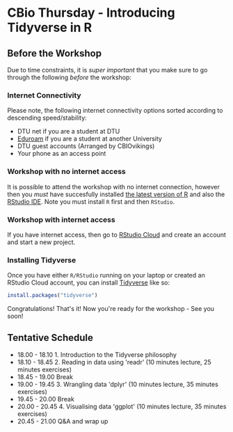 CBio Thursday - Introducing Tidyverse in R
================

Before the Workshop
-------------------

Due to time constraints, it is *super important* that you make sure to go through the following *before* the workshop:

### Internet Connectivity

Please note, the following internet connectivity options sorted according to descending speed/stability:

-   DTU net if you are a student at DTU
-   [Eduroam](https://www.eduroam.org/) if you are a student at another University
-   DTU guest accounts (Arranged by CBIOvikings)
-   Your phone as an access point

### Workshop with no internet access

It is possible to attend the workshop with no internet connection, however then you *must* have succesfully installed [the latest version of R](https://mirrors.dotsrc.org/cran/) and also the [RStudio IDE](https://www.rstudio.com/products/rstudio/download/#download). Note you must install `R` first and then `RStudio`.

### Workshop with internet access

If you have internet access, then go to [RStudio Cloud](https://rstudio.cloud/) and create an account and start a new project.

### Installing Tidyverse

Once you have either `R/RStudio` running on your laptop or created an RStudio Cloud account, you can install [Tidyverse](https://www.tidyverse.org/) like so:

``` r
install.packages("tidyverse")
```

Congratulations! That's it! Now you're ready for the workshop - See you soon!

Tentative Schedule
------------------

-   18.00 - 18.10 1. Introduction to the Tidyverse philosophy
-   18.10 - 18.45 2. Reading in data using 'readr' (10 minutes lecture, 25 minutes exercises)
-   18.45 - 19.00 Break
-   19.00 - 19.45 3. Wrangling data 'dplyr' (10 minutes lecture, 35 minutes exercises)
-   19.45 - 20.00 Break
-   20.00 - 20.45 4. Visualising data 'ggplot' (10 minutes lecture, 35 minutes exercises)
-   20.45 - 21.00 Q&A and wrap up
